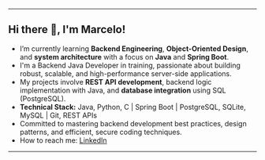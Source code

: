 
---
## Hi there 👋, I'm Marcelo\!

  -  I’m currently learning **Backend Engineering**, **Object-Oriented Design**, and **system architecture** with a focus on **Java** and **Spring Boot**.
  -  I'm a Backend Java Developer in training, passionate about building robust, scalable, and high-performance server-side applications.
  -  My projects involve **REST API development**, backend logic implementation with Java, and **database integration** using SQL (PostgreSQL).
  -  **Technical Stack:** Java, Python, C | Spring Boot | PostgreSQL, SQLite, MySQL | Git, REST APIs
  -  Committed to mastering backend development best practices, design patterns, and efficient, secure coding techniques.
  -  How to reach me: [LinkedIn](https://www.linkedin.com/in/marceloxreis)
---
